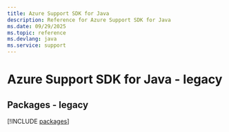 ```yaml
---
title: Azure Support SDK for Java
description: Reference for Azure Support SDK for Java
ms.date: 09/29/2025
ms.topic: reference
ms.devlang: java
ms.service: support
---
```

# Azure Support SDK for Java - legacy
## Packages - legacy
[!INCLUDE [packages](support-index.md)]